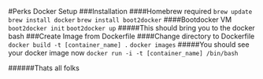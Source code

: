 #Perks Docker Setup
###Installation
####Homebrew required
`brew update`
`brew install docker`
`brew install boot2docker`
####Bootdocker VM
`boot2docker init`
`boot2docker up`
#####This should bring you to the docker bash
###Create Image from Dockerfile
####Change directory to Dockerfile
`docker build -t [container_name] .`
`docker images`
#####You should see your docker image now
`docker run -i -t [container_name] /bin/bash`

######Thats all folks

